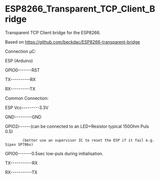 # ESP8266_Transparent_TCP_Client_Bridge

Transparent TCP Client bridge for the ESP8266.

Based on https://github.com/beckdac/ESP8266-transparent-bridge

Connection µC:

ESP         (Arduino)

GPIO0-------RST

TX----------RX

RX----------TX


Common Connection:

ESP 
Vcc---------3.3V

GND---------GND

GPIO2i------(can be connected to an LED+Resistor typical 150Ohm Puls 0.5)

            (better use an supervisor IC to reset the ESP if it fail e.g. Sipex SP706x)
            
GPIO0-------0.5sec low-puls during initialisation.

TX-----------RX

RX-----------TX




